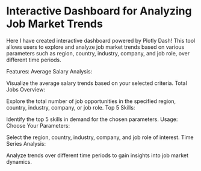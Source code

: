 # Interactive Dashboard for Analyzing Job Market Trends
Here I have created interactive dashboard powered by Plotly Dash! This tool allows users to explore and analyze job market trends based on various parameters such as region, country, industry, company, and job role, over different time periods.

Features:
Average Salary Analysis:

Visualize the average salary trends based on your selected criteria.
Total Jobs Overview:

Explore the total number of job opportunities in the specified region, country, industry, company, or job role.
Top 5 Skills:

Identify the top 5 skills in demand for the chosen parameters.
Usage:
Choose Your Parameters:

Select the region, country, industry, company, and job role of interest.
Time Series Analysis:

Analyze trends over different time periods to gain insights into job market dynamics.
